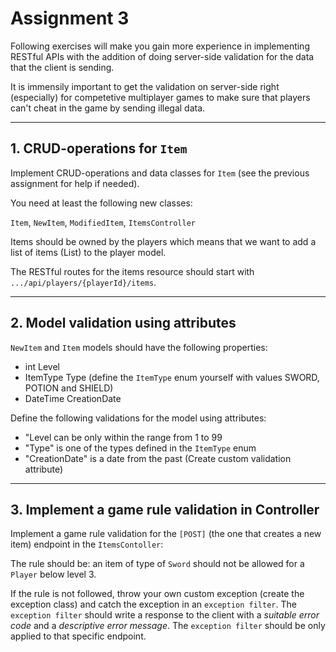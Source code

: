 # Assignment 3

Following exercises will make you gain more experience in implementing RESTful APIs with the addition of doing server-side validation for the data that the client is sending.

It is immensily important to get the validation on server-side right (especially) for competetive multiplayer games to make sure that players can't cheat in the game by sending illegal data.
  
---

## 1. CRUD-operations for ``Item``

Implement CRUD-operations and data classes for ``Item`` (see the previous assignment for help if needed).

You need at least the following new classes:

``Item``, ``NewItem``, ``ModifiedItem``, ``ItemsController``

Items should be owned by the players which means that we want to add a list of items (List<Item>) to the player model.

The RESTful routes for the items resource should start with ``.../api/players/{playerId}/items``.

---

## 2. Model validation using attributes

``NewItem`` and ``Item`` models should have the following properties:

- int Level
- ItemType Type (define the ``ItemType`` enum yourself with values SWORD, POTION and SHIELD)
- DateTime CreationDate

Define the following validations for the model using attributes:

- "Level can be only within the range from 1 to 99
- "Type" is one of the types defined in the ``ItemType`` enum
- "CreationDate" is a date from the past (Create custom validation attribute)

---

## 3. Implement a game rule validation in Controller

Implement a game rule validation for the ``[POST]`` (the one that creates a new item) endpoint in the ``ItemsContoller``:

The rule should be: an item of type of ``Sword`` should not be allowed for a ``Player`` below level 3.

If the rule is not followed, throw your own custom exception (create the exception class) and catch the exception in an ``exception filter``. The ``exception filter`` should write a response to the client with a _suitable error code_ and a _descriptive error message_. The ``exception filter`` should be only applied to that specific endpoint.
